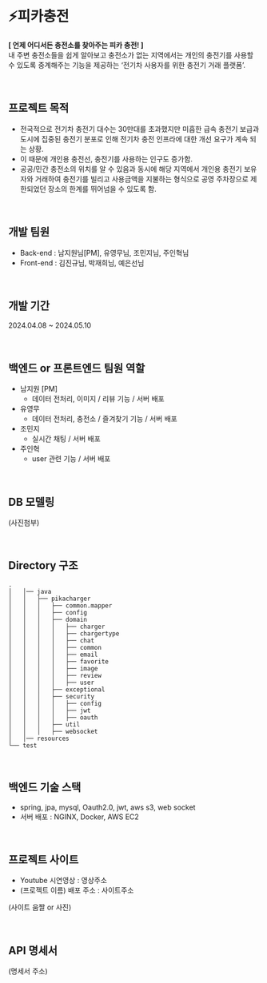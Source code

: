 # ⚡️피카충전

**[ 언제 어디서든 충전소를 찾아주는 피카 충전! ]**
<br>
내 주변 충전소들을 쉽게 알아보고 충전소가 없는 지역에서는 개인의 충전기를 사용할 수 있도록 중계해주는 기능을 제공하는 ‘전기차 사용자를 위한 충전기 거래 플랫폼’.


<br>

## 프로젝트 목적

- 전국적으로 전기차 충전기 대수는 30만대를 초과했지만 미흡한 급속 충전기 보급과 도시에 집중된 충전기 분포로 인해 전기차 충전 인프라에 대한 개선 요구가 계속 되는 상황.
- 이 때문에 개인용 충전선, 충전기를 사용하는 인구도 증가함.
- 공공/민간 충전소의 위치를 알 수 있음과 동시에 해당 지역에서 개인용 충전기 보유자와 거래하여 충전기를 빌리고 사용금액을 지불하는 형식으로 공영 주차장으로 제한되었던 장소의 한계를 뛰어넘을 수 있도록 함.

<br>

## 개발 팀원

- Back-end : 남지원님[PM], 유영무님, 조민지님, 주인혁님
- Front-end : 김진규님, 박재희님, 예은선님

<br>

## 개발 기간

2024.04.08 ~ 2024.05.10

<br>

## 백엔드 or 프론트엔드 팀원 역할

- 남지원 [PM]
    - 데이터 전처리, 이미지 / 리뷰 기능 / 서버 배포
- 유영무
    - 데이터 전처리, 충전소 / 즐겨찾기 기능 / 서버 배포
- 조민지
    - 실시간 채팅 / 서버 배포
- 주인혁
    - user 관련 기능 / 서버 배포

<br>

## DB 모델링

(사진첨부)

<br>

## Directory 구조

```
.
│   │── java
│   │   ├── pikacharger
│   │   │   ├── common.mapper
│   │   │   ├── config
│   │   │   ├── domain
│   │   │   │   ├── charger
│   │   │   │   ├── chargertype
│   │   │   │   ├── chat
│   │   │   │   ├── common
│   │   │   │   ├── email
│   │   │   │   ├── favorite
│   │   │   │   ├── image
│   │   │   │   ├── review
│   │   │   │   ├── user
│   │   │   ├── exceptional
│   │   │   ├── security
│   │   │   │   ├── config
│   │   │   │   ├── jwt
│   │   │   │   ├── oauth
│   │   │   ├── util
│   │   │   ├── websocket
│   │── resources
└── test

```

<br>

## 백엔드 기술 스택

- spring, jpa, mysql, Oauth2.0, jwt, aws s3, web socket
- 서버 배포 : NGINX, Docker, AWS EC2

<br>

## 프로젝트 사이트

- Youtube 시연영상 : 영상주소
- (프로젝트 이름) 배포 주소 : 사이트주소

(사이트 움짤 or 사진)

<br>

## API 명세서

(명세서 주소)
